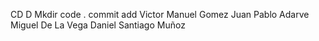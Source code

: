 CD D
Mkdir
code .
commit 
add
Victor Manuel Gomez
Juan Pablo Adarve
Miguel De La Vega
Daniel Santiago Muñoz
